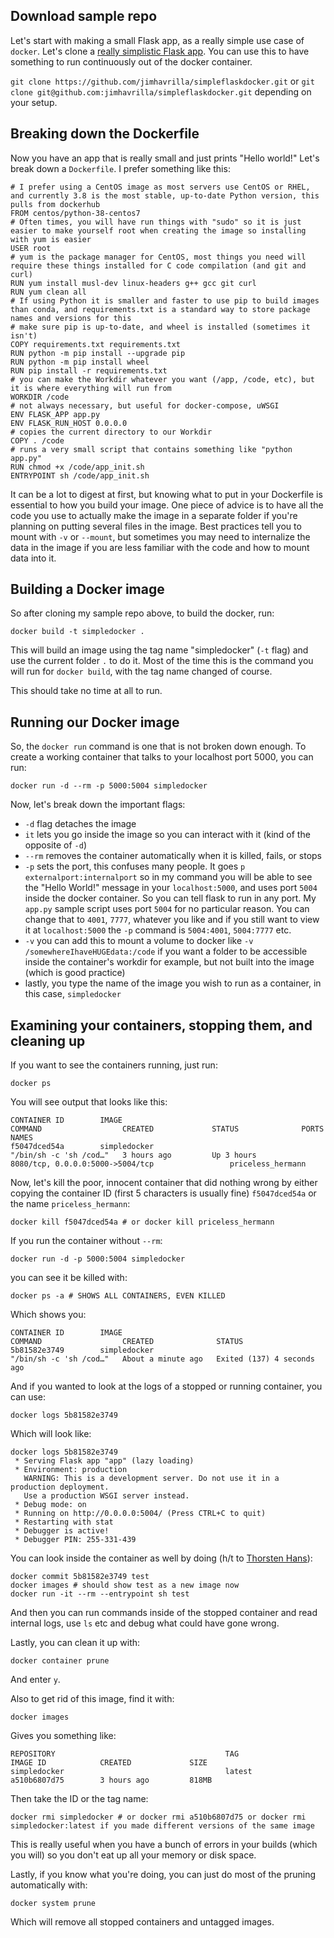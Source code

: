## Download sample repo

Let's start with making a small Flask app, as a really simple use case of `docker`. Let's clone a [really simplistic Flask app](https://github.com/jimhavrilla/simpleflaskdocker). You can use this to have something to run continuously out of the docker container.

`git clone https://github.com/jimhavrilla/simpleflaskdocker.git` or `git clone git@github.com:jimhavrilla/simpleflaskdocker.git` depending on your setup.

## Breaking down the Dockerfile 

Now you have an app that is really small and just prints "Hello world!" Let's break down a `Dockerfile`. I prefer something like this:

```
# I prefer using a CentOS image as most servers use CentOS or RHEL, and currently 3.8 is the most stable, up-to-date Python version, this pulls from dockerhub
FROM centos/python-38-centos7
# Often times, you will have run things with "sudo" so it is just easier to make yourself root when creating the image so installing with yum is easier
USER root
# yum is the package manager for CentOS, most things you need will require these things installed for C code compilation (and git and curl)
RUN yum install musl-dev linux-headers g++ gcc git curl
RUN yum clean all
# If using Python it is smaller and faster to use pip to build images than conda, and requirements.txt is a standard way to store package names and versions for this
# make sure pip is up-to-date, and wheel is installed (sometimes it isn't)
COPY requirements.txt requirements.txt
RUN python -m pip install --upgrade pip
RUN python -m pip install wheel
RUN pip install -r requirements.txt
# you can make the Workdir whatever you want (/app, /code, etc), but it is where everything will run from
WORKDIR /code
# not always necessary, but useful for docker-compose, uWSGI
ENV FLASK_APP app.py
ENV FLASK_RUN_HOST 0.0.0.0
# copies the current directory to our Workdir
COPY . /code
# runs a very small script that contains something like "python app.py"
RUN chmod +x /code/app_init.sh
ENTRYPOINT sh /code/app_init.sh
```

It can be a lot to digest at first, but knowing what to put in your Dockerfile is essential to how you build your image.  One piece of advice is to have all the code you use to actually make the image in a separate folder if you're planning on putting several files in the image.  Best practices tell you to mount with `-v` or `--mount`, but sometimes you may need to internalize the data in the image if you are less familiar with the code and how to mount data into it.

## Building a Docker image

So after cloning my sample repo above, to build the docker, run:

```
docker build -t simpledocker .
```

This will build an image using the tag name "simpledocker" (`-t` flag) and use the current folder `.` to do it.  Most of the time this is the command you will run for `docker build`, with the tag name changed of course.

This should take no time at all to run.

## Running our Docker image

So, the `docker run` command is one that is not broken down enough.  To create a working container that talks to your localhost port 5000, you can run:

```
docker run -d --rm -p 5000:5004 simpledocker
```

Now, let's break down the important flags:
- `-d` flag detaches the image
- `it` lets you go inside the image so you can interact with it (kind of the opposite of `-d`)
- `--rm` removes the container automatically when it is killed, fails, or stops
- `-p` sets the port, this confuses many people.  It goes `p externalport:internalport` so in my command you will be able to see the "Hello World!" message in your `localhost:5000`, and uses port `5004` inside the docker container. So you can tell flask to run in any port.  My `app.py` sample script uses port `5004` for no particular reason.  You can change that to `4001`, `7777`, whatever you like and if you still want to view it at `localhost:5000` the `-p` command is `5004:4001`, `5004:7777` etc.
- `-v` you can add this to mount a volume to docker like `-v /somewhereIhaveHUGEdata:/code` if you want a folder to be accessible inside the container's workdir for example, but not built into the image (which is good practice)
- lastly, you type the name of the image you wish to run as a container, in this case, `simpledocker`

## Examining your containers, stopping them, and cleaning up

If you want to see the containers running, just run:

```
docker ps
```

You will see output that looks like this:

```
CONTAINER ID        IMAGE                                                 COMMAND                  CREATED             STATUS              PORTS                                            NAMES
f5047dced54a        simpledocker                                          "/bin/sh -c 'sh /cod…"   3 hours ago         Up 3 hours          8080/tcp, 0.0.0.0:5000->5004/tcp                 priceless_hermann
```

Now, let's kill the poor, innocent container that did nothing wrong by either copying the container ID (first 5 characters is usually fine) `f5047dced54a` or the name `priceless_hermann`:

```
docker kill f5047dced54a # or docker kill priceless_hermann
```

If you run the container without `--rm`:

```
docker run -d -p 5000:5004 simpledocker
```

you can see it be killed with:

```
docker ps -a # SHOWS ALL CONTAINERS, EVEN KILLED
```

Which shows you:

```
CONTAINER ID        IMAGE                                                 COMMAND                  CREATED              STATUS                       
5b81582e3749        simpledocker                                          "/bin/sh -c 'sh /cod…"   About a minute ago   Exited (137) 4 seconds ago 
```

And if you wanted to look at the logs of a stopped or running container, you can use:

```
docker logs 5b81582e3749
```

Which will look like:

```
docker logs 5b81582e3749
 * Serving Flask app "app" (lazy loading)
 * Environment: production
   WARNING: This is a development server. Do not use it in a production deployment.
   Use a production WSGI server instead.
 * Debug mode: on
 * Running on http://0.0.0.0:5004/ (Press CTRL+C to quit)
 * Restarting with stat
 * Debugger is active!
 * Debugger PIN: 255-331-439
```

You can look inside the container as well by doing (h/t to [Thorsten Hans](https://thorsten-hans.com/how-to-run-commands-in-stopped-docker-containers)):

```
docker commit 5b81582e3749 test
docker images # should show test as a new image now
docker run -it --rm --entrypoint sh test
```

And then you can run commands inside of the stopped container and read internal logs, use `ls` etc and debug what could have gone wrong.

Lastly, you can clean it up with:

`docker container prune`

And enter `y`.

Also to get rid of this image, find it with:

```
docker images
```

Gives you something like:

```
REPOSITORY                                      TAG                 IMAGE ID            CREATED             SIZE
simpledocker                                    latest              a510b6807d75        3 hours ago         818MB
```

Then take the ID or the tag name: 

```
docker rmi simpledocker # or docker rmi a510b6807d75 or docker rmi simpledocker:latest if you made different versions of the same image
```

This is really useful when you have a bunch of errors in your builds (which you will) so you don't eat up all your memory or disk space.

Lastly, if you know what you're doing, you can just do most of the pruning automatically with:

```
docker system prune
```

Which will remove all stopped containers and untagged images.
